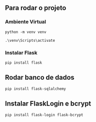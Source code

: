 ## Para rodar o projeto

### Ambiente Virtual

```
python -m venv venv
```

```
.\venv\Scripts\activate
```

### Instalar Flask

```
pip install flask
```

## Rodar banco de dados

```
pip install flask-sqlalchemy
```

## Instalar FlaskLogin e bcrypt

```
pip install flask-login flask-bcrypt
```